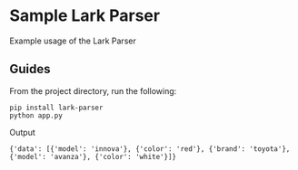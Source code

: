 # Sample Lark Parser

Example usage of the Lark Parser

## Guides
From the project directory, run the following:
```
pip install lark-parser
python app.py
```

Output
```
{'data': [{'model': 'innova'}, {'color': 'red'}, {'brand': 'toyota'}, {'model': 'avanza'}, {'color': 'white'}]}
```
